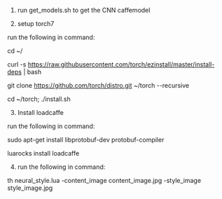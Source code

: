 1. run get_models.sh to get the CNN caffemodel 

2. setup torch7
  
  run the following in command:
  
  cd ~/

  curl -s https://raw.githubusercontent.com/torch/ezinstall/master/install-deps | bash
  
  git clone https://github.com/torch/distro.git ~/torch --recursive
  
  cd ~/torch; ./install.sh

3. Install loadcaffe
  
  run the following in command:

  sudo apt-get install libprotobuf-dev protobuf-compiler
  
  luarocks install loadcaffe
  
4.  run the following in command:
  
  th neural_style.lua -content_image content_image.jpg -style_image style_image.jpg
